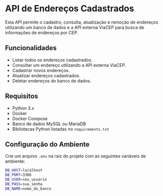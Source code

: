 # API de Endereços Cadastrados

Esta API permite o cadastro, consulta, atualização e remoção de endereços utilizando um banco de dados e a API externa ViaCEP para busca de informações de endereços por CEP.

## Funcionalidades

- Listar todos os endereços cadastrados.
- Consultar um endereço utilizando a API externa ViaCEP.
- Cadastrar novos endereços.
- Atualizar endereços cadastrados.
- Deletar endereços do banco de dados.

## Requisitos

- Python 3.x
- Docker
- Docker Compose
- Banco de dados MySQL ou MariaDB
- Bibliotecas Python listadas no `requirements.txt`

## Configuração do Ambiente

Crie um arquivo `.env` na raiz do projeto com as seguintes variáveis de ambiente:

```bash
DB_HOST=localhost
DB_PORT=3306
DB_USER=seu_usuario
DB_PASS=sua_senha
DB_NAME=nome_do_banco
